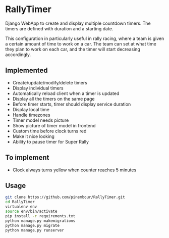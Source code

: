 # RallyTimer

Django WebApp to create and display multiple countdown timers.
The timers are defined with duration and a starting date.

This configuration in particularly useful in rally racing, where a team is given a certain amount of time to work on a car. The team can set at what time they plan to work on each car, and the timer will start decreasing accordingly.

## Implemented
- Create/update/modify/delete timers
- Display individual timers
- Automatically reload client when a timer is updated
- Display all the timers on the same page
- Before timer starts, timer should display service duration
- Display local time
- Handle timezones
- Timer model needs picture
- Show picture of timer model in frontend
- Custom time before clock turns red 
- Make it nice looking
- Ability to pause timer for Super Rally

## To implement
- Clock always turns yellow when counter reaches 5 minutes

## Usage

```bash
git clone https://github.com/pinembour/RallyTimer.git
cd RallyTimer
virtualenv env
source env/bin/activate
pip install -r requirements.txt
python manage.py makemigrations
python manage.py migrate
python manage.py runserver
```